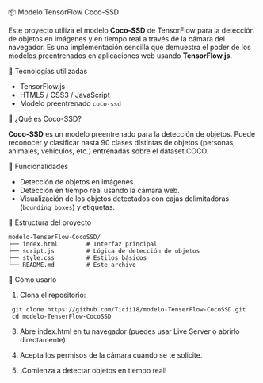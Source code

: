 
📦 Modelo TensorFlow Coco-SSD

Este proyecto utiliza el modelo **Coco-SSD** de TensorFlow para la detección de objetos en imágenes y en tiempo real a través de la cámara del navegador. Es una implementación sencilla que demuestra el poder de los modelos preentrenados en aplicaciones web usando **TensorFlow.js**.

🚀 Tecnologías utilizadas

- TensorFlow.js
- HTML5 / CSS3 / JavaScript
- Modelo preentrenado `coco-ssd`

🧠 ¿Qué es Coco-SSD?

**Coco-SSD** es un modelo preentrenado para la detección de objetos. Puede reconocer y clasificar hasta 90 clases distintas de objetos (personas, animales, vehículos, etc.) entrenadas sobre el dataset COCO.

📸 Funcionalidades

- Detección de objetos en imágenes.
- Detección en tiempo real usando la cámara web.
- Visualización de los objetos detectados con cajas delimitadoras (`bounding boxes`) y etiquetas.

📂 Estructura del proyecto
```
modelo-TenserFlow-CocoSSD/
├── index.html        # Interfaz principal
├── script.js         # Lógica de detección de objetos
├── style.css         # Estilos básicos
└── README.md         # Este archivo
```
🧪 Cómo usarlo

1. Clona el repositorio:
  ```
   git clone https://github.com/Ticii18/modelo-TenserFlow-CocoSSD.git
   cd modelo-TenserFlow-CocoSSD
```
3. Abre index.html en tu navegador (puedes usar Live Server o abrirlo directamente).

4. Acepta los permisos de la cámara cuando se te solicite.

5. ¡Comienza a detectar objetos en tiempo real!
